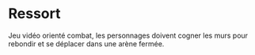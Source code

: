 # Ressort
Jeu vidéo orienté combat, les personnages doivent cogner les murs pour rebondir et se déplacer dans une arène fermée.
